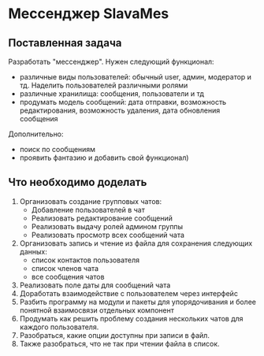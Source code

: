 # Мессенджер SlavaMes
## Поставленная задача
Разработать "мессенджер". Нужен следующий функционал:
- различные виды пользователей: обычный user, админ, модератор и тд. Наделить пользователей различными ролями
- различные хранилища: сообщения, пользователи и тд
- продумать модель сообщений: дата отправки, возможность редактирования, возможность удаления, дата обновления сообщения

Дополнительно:
- поиск по сообщениям
- проявить фантазию и добавить свой функционал)
## Что необходимо доделать

1. Организовать создание групповых чатов:
   - Добавление пользователей в чат
   - Реализовать редактирование сообщений
   - Реализовать выдачу ролей админом группы
   - Реализовать просмотр всех сообщений чата
2. Организовать запись и чтение из файла для сохранения следующих данных:
    - список контактов пользователя
    - список членов чата
    - все сообщения чатов
3. Реализовать поле даты для сообщений чата
4. Доработать взаимодействие с пользователем через интерфейс
5. Разбить программу на модули и пакеты для упорядочивания и более понятной взаимосвязи отдельных компонент
6. Продумать как решить проблему создания нескольких чатов для каждого пользователя.
7. Разобраться, какие опции доступны при записи в файл.
8. Также разобраться, что не так при чтении файла в список.
